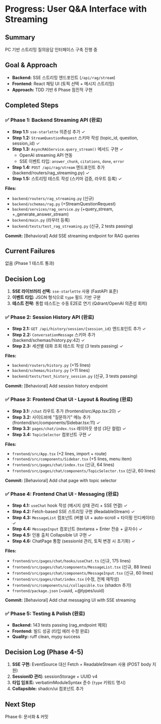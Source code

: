 # Progress: User Q&A Interface with Streaming

## Summary
PC 기반 스트리밍 질의응답 인터페이스 구축 진행 중

## Goal & Approach
- **Backend:** SSE 스트리밍 엔드포인트 (`/api/rag/stream`)
- **Frontend:** React 채팅 UI (토픽 선택 + 메시지 스트리밍)
- **Approach:** TDD 기반 6 Phase 점진적 구현

## Completed Steps

### ✅ Phase 1: Backend Streaming API (완료)
- **Step 1.1:** `sse-starlette` 의존성 추가 ✓
- **Step 1.2:** `StreamQuestionRequest` 스키마 작성 (topic_id, question, session_id) ✓
- **Step 1.3:** `AsyncRAGService.query_stream()` 메서드 구현 ✓
  - OpenAI streaming API 연동
  - SSE 이벤트 타입: `answer_chunk`, `citations`, `done`, `error`
- **Step 1.4:** `POST /api/rag/stream` 엔드포인트 추가 (backend/routers/rag_streaming.py) ✓
- **Step 1.5:** 스트리밍 테스트 작성 (스키마 검증, 라우트 등록) ✓

**Files:**
- `backend/routers/rag_streaming.py` (신규)
- `backend/schemas/rag.py` (+StreamQuestionRequest)
- `backend/services/rag_service.py` (+query_stream, +_generate_answer_stream)
- `backend/main.py` (라우터 등록)
- `backend/tests/test_rag_streaming.py` (신규, 2 tests passing)

**Commit:** [Behavioral] Add SSE streaming endpoint for RAG queries

## Current Failures
없음 (Phase 1 테스트 통과)

## Decision Log
1. **SSE 라이브러리 선택:** `sse-starlette` 사용 (FastAPI 표준)
2. **이벤트 타입:** JSON 형식으로 `type` 필드 기반 구분
3. **테스트 전략:** 통합 테스트는 수동 E2E로 연기 (Qdrant/OpenAI 의존성 회피)

### ✅ Phase 2: Session History API (완료)
- **Step 2.1:** `GET /api/history/session/{session_id}` 엔드포인트 추가 ✓
- **Step 2.2:** `ConversationMessage` 스키마 추가 (backend/schemas/history.py:42) ✓
- **Step 2.3:** 세션별 대화 조회 테스트 작성 (3 tests passing) ✓

**Files:**
- `backend/routers/history.py` (+15 lines)
- `backend/schemas/history.py` (+11 lines)
- `backend/tests/test_history_session.py` (신규, 3 tests passing)

**Commit:** [Behavioral] Add session history endpoint

### ✅ Phase 3: Frontend Chat UI - Layout & Routing (완료)
- **Step 3.1:** `/chat` 라우트 추가 (frontend/src/App.tsx:20) ✓
- **Step 3.2:** 사이드바에 "질문하기" 메뉴 추가 (frontend/src/components/Sidebar.tsx:11) ✓
- **Step 3.3:** `pages/chat/index.tsx` 레이아웃 생성 (3단 컬럼) ✓
- **Step 3.4:** `TopicSelector` 컴포넌트 구현 ✓

**Files:**
- `frontend/src/App.tsx` (+2 lines, import + route)
- `frontend/src/components/Sidebar.tsx` (+5 lines, menu item)
- `frontend/src/pages/chat/index.tsx` (신규, 64 lines)
- `frontend/src/pages/chat/components/TopicSelector.tsx` (신규, 60 lines)

**Commit:** [Behavioral] Add chat page with topic selector

### ✅ Phase 4: Frontend Chat UI - Messaging (완료)
- **Step 4.1:** `useChat` hook 작성 (메시지 상태 관리 + SSE 연결) ✓
- **Step 4.2:** Fetch-based SSE 스트리밍 구현 (ReadableStream) ✓
- **Step 4.3:** `MessageList` 컴포넌트 (버블 UI + auto-scroll + 타이핑 인디케이터) ✓
- **Step 4.4:** `MessageInput` 컴포넌트 (textarea + Enter 전송 + 글자수) ✓
- **Step 4.5:** 인용 출처 Collapsible UI 구현 ✓
- **Step 4.6:** ChatPage 통합 (sessionId 관리, 토픽 변경 시 초기화) ✓

**Files:**
- `frontend/src/pages/chat/hooks/useChat.ts` (신규, 175 lines)
- `frontend/src/pages/chat/components/MessageList.tsx` (신규, 88 lines)
- `frontend/src/pages/chat/components/MessageInput.tsx` (신규, 60 lines)
- `frontend/src/pages/chat/index.tsx` (수정, 전체 재작성)
- `frontend/src/components/ui/collapsible.tsx` (shadcn 추가)
- `frontend/package.json` (+uuid, +@types/uuid)

**Commit:** [Behavioral] Add chat messaging UI with SSE streaming

### ✅ Phase 5: Testing & Polish (완료)
- **Backend:** 143 tests passing (rag_endpoint 제외)
- **Frontend:** 빌드 성공 (타입 에러 수정 완료)
- **Quality:** ruff clean, mypy success

## Decision Log (Phase 4-5)
1. **SSE 구현:** EventSource 대신 Fetch + ReadableStream 사용 (POST body 지원)
2. **SessionID 관리:** sessionStorage + UUID v4
3. **타입 임포트:** verbatimModuleSyntax 준수 (`type` 키워드 명시)
4. **Collapsible:** shadcn/ui 컴포넌트 추가

## Next Step
Phase 6: 문서화 & 커밋
